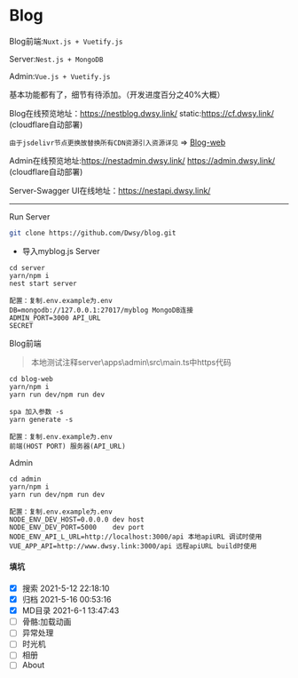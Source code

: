 # Blog

Blog前端:`Nuxt.js + Vuetify.js`

Server:`Nest.js + MongoDB`

Admin:`Vue.js + Vuetify.js`

基本功能都有了，细节有待添加。（开发进度百分之40%大概）

Blog在线预览地址：https://nestblog.dwsy.link/   static:https://cf.dwsy.link/ (cloudflare自动部署)

`由于jsdelivr节点更换故替换所有CDN资源引入资源详见` => [Blog-web](./blog-web/README.md) 

Admin在线预览地址:https://nestadmin.dwsy.link/   https://admin.dwsy.link/    (cloudflare自动部署)

Server-Swagger UI在线地址：https://nestapi.dwsy.link/

---

Run Server

```bash
git clone https://github.com/Dwsy/blog.git
```

* 导入myblog.js
  Server

```shell
cd server
yarn/npm i
nest start server
```

```
配置：复制.env.example为.env
DB=mongodb://127.0.0.1:27017/myblog MongoDB连接
ADMIN_PORT=3000 API_URL
SECRET
```
Blog前端
> 本地测试注释server\apps\admin\src\main.ts中https代码
```shell
cd blog-web
yarn/npm i
yarn run dev/npm run dev

spa 加入参数 -s
yarn generate -s
```

```
配置：复制.env.example为.env
前端(HOST PORT) 服务器(API_URL)
```

Admin

```shell
cd admin
yarn/npm i
yarn run dev/npm run dev
```

```
配置：复制.env.example为.env
NODE_ENV_DEV_HOST=0.0.0.0 dev host
NODE_ENV_DEV_PORT=5000    dev port
NODE_ENV_API_L_URL=http://localhost:3000/api 本地apiURL 调试时使用
VUE_APP_API=http://www.dwsy.link:3000/api 远程apiURL build时使用

```

#### 填坑

- [X] 搜索   2021-5-12 22:18:10
- [X] 归档   2021-5-16 00:53:16
- [X] MD目录 2021-6-1 13:47:43
- [ ] 骨骼:加载动画
- [ ] 异常处理
- [ ] 时光机
- [ ] 相册
- [ ] About
